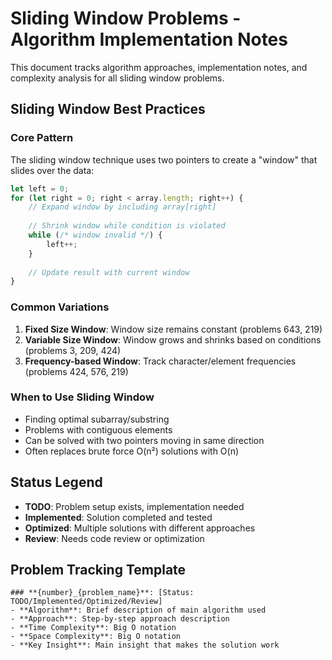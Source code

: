 # Sliding Window Problems - Algorithm Implementation Notes

This document tracks algorithm approaches, implementation notes, and complexity analysis for all sliding window problems.

## Sliding Window Best Practices

### Core Pattern
The sliding window technique uses two pointers to create a "window" that slides over the data:
```javascript
let left = 0;
for (let right = 0; right < array.length; right++) {
    // Expand window by including array[right]
    
    // Shrink window while condition is violated
    while (/* window invalid */) {
        left++;
    }
    
    // Update result with current window
}
```

### Common Variations
1. **Fixed Size Window**: Window size remains constant (problems 643, 219)
2. **Variable Size Window**: Window grows and shrinks based on conditions (problems 3, 209, 424)
3. **Frequency-based Window**: Track character/element frequencies (problems 424, 576, 219)

### When to Use Sliding Window
- Finding optimal subarray/substring
- Problems with contiguous elements
- Can be solved with two pointers moving in same direction
- Often replaces brute force O(n²) solutions with O(n)

## Status Legend
- **TODO**: Problem setup exists, implementation needed
- **Implemented**: Solution completed and tested
- **Optimized**: Multiple solutions with different approaches
- **Review**: Needs code review or optimization

## Problem Tracking Template
```
### **{number}_{problem_name}**: [Status: TODO/Implemented/Optimized/Review]
- **Algorithm**: Brief description of main algorithm used
- **Approach**: Step-by-step approach description
- **Time Complexity**: Big O notation
- **Space Complexity**: Big O notation
- **Key Insight**: Main insight that makes the solution work
```